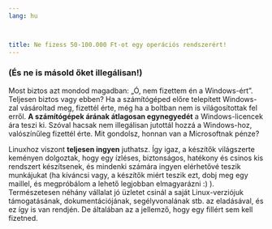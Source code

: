 ```yaml
---
lang: hu



title: Ne fizess 50-100.000 Ft-ot egy operációs rendszerért!
---
```


<h3>(És ne is másold őket illegálisan!)</h3>

Most biztos azt mondod magadban: „Ó, nem fizettem én a Windows-ért”. Teljesen biztos vagy ebben? Ha a számítógéped előre telepített Windows-zal vásároltad meg, fizettél érte, még ha a boltban nem is világosítottak fel erről. <b>A számítógépek árának átlagosan egynegyedét</b> a Windows-licencek ára teszi ki. Szóval hacsak nem illegálisan jutottál hozzá a Windows-hoz, valószínűleg fizettél érte. Mit gondolsz, honnan van a Microsoftnak pénze?

Linuxhoz viszont <b>teljesen ingyen</b> juthatsz. Így igaz, a készítők világszerte keményen dolgoztak, hogy egy ízléses, biztonságos, hatékony és csinos kis rendszert készítsenek, és mindenki számára ingyen elérhetővé teszik munkájukat (ha kíváncsi vagy, a készítők miért teszik ezt, dobj meg egy maillel, és megpróbálom a lehető legjobban elmagyarázni :) ). Természetesen néhány vállalat jó üzletet csinál a saját Linux-verziójuk támogatásának, dokumentációjának, segélyvonalának stb. az eladásával, és ez így is van rendjén. De általában az a jellemző, hogy egy fillért sem kell fizetned.




